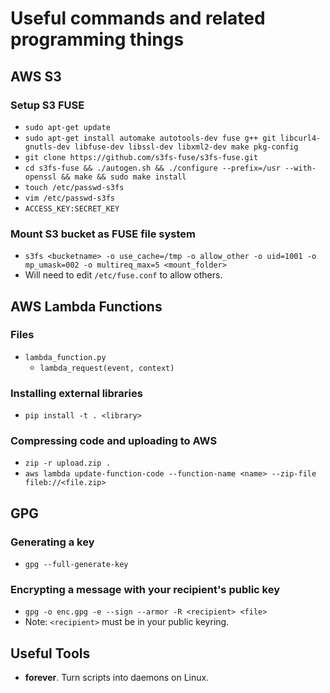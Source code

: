# Useful commands and related programming things

## AWS S3

### Setup S3 FUSE
* `sudo apt-get update`
* `sudo apt-get install automake autotools-dev fuse g++ git libcurl4-gnutls-dev libfuse-dev libssl-dev libxml2-dev make pkg-config`
* `git clone https://github.com/s3fs-fuse/s3fs-fuse.git`
* `cd s3fs-fuse && ./autogen.sh && ./configure --prefix=/usr --with-openssl && make && sudo make install`
* `touch /etc/passwd-s3fs`
* `vim /etc/passwd-s3fs`
* `ACCESS_KEY:SECRET_KEY`

### Mount S3 bucket as FUSE file system
* `s3fs <bucketname> -o use_cache=/tmp -o allow_other -o uid=1001 -o mp_umask=002 -o multireq_max=5 <mount_folder>`
* Will need to edit `/etc/fuse.conf` to allow others.

## AWS Lambda Functions

### Files
* `lambda_function.py`
  * `lambda_request(event, context)`

### Installing external libraries
* `pip install -t . <library>`

### Compressing code and uploading to AWS
* `zip -r upload.zip .`
* `aws lambda update-function-code --function-name <name> --zip-file fileb://<file.zip>`


## GPG

### Generating a key
* `gpg --full-generate-key`

### Encrypting a message with your recipient's public key
* `gpg -o enc.gpg -e --sign --armor -R <recipient> <file>`
* Note: `<recipient>` must be in your public keyring.


## Useful Tools
* **forever**. Turn scripts into daemons on Linux.
